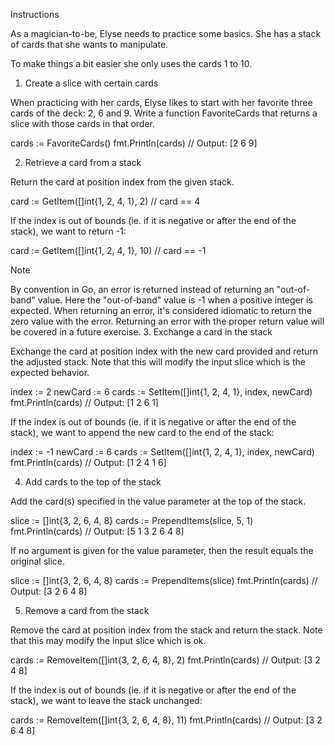 Instructions

As a magician-to-be, Elyse needs to practice some basics. She has a stack of cards that she wants to manipulate.

To make things a bit easier she only uses the cards 1 to 10.
1. Create a slice with certain cards

When practicing with her cards, Elyse likes to start with her favorite three cards of the deck: 2, 6 and 9. Write a function FavoriteCards that returns a slice with those cards in that order.

cards := FavoriteCards()
fmt.Println(cards)
// Output: [2 6 9]

2. Retrieve a card from a stack

Return the card at position index from the given stack.

card := GetItem([]int{1, 2, 4, 1}, 2) // card == 4

If the index is out of bounds (ie. if it is negative or after the end of the stack), we want to return -1:

card := GetItem([]int{1, 2, 4, 1}, 10) // card == -1

Note

By convention in Go, an error is returned instead of returning an "out-of-band" value. Here the "out-of-band" value is -1 when a positive integer is expected. When returning an error, it's considered idiomatic to return the zero value with the error. Returning an error with the proper return value will be covered in a future exercise.
3. Exchange a card in the stack

Exchange the card at position index with the new card provided and return the adjusted stack. Note that this will modify the input slice which is the expected behavior.

index := 2
newCard := 6
cards := SetItem([]int{1, 2, 4, 1}, index, newCard)
fmt.Println(cards)
// Output: [1 2 6 1]

If the index is out of bounds (ie. if it is negative or after the end of the stack), we want to append the new card to the end of the stack:

index := -1
newCard := 6
cards := SetItem([]int{1, 2, 4, 1}, index, newCard)
fmt.Println(cards)
// Output: [1 2 4 1 6]

4. Add cards to the top of the stack

Add the card(s) specified in the value parameter at the top of the stack.

slice := []int{3, 2, 6, 4, 8}
cards := PrependItems(slice, 5, 1)
fmt.Println(cards)
// Output: [5 1 3 2 6 4 8]

If no argument is given for the value parameter, then the result equals the original slice.

slice := []int{3, 2, 6, 4, 8}
cards := PrependItems(slice)
fmt.Println(cards)
// Output: [3 2 6 4 8]

5. Remove a card from the stack

Remove the card at position index from the stack and return the stack. Note that this may modify the input slice which is ok.

cards := RemoveItem([]int{3, 2, 6, 4, 8}, 2)
fmt.Println(cards)
// Output: [3 2 4 8]

If the index is out of bounds (ie. if it is negative or after the end of the stack), we want to leave the stack unchanged:

cards := RemoveItem([]int{3, 2, 6, 4, 8}, 11)
fmt.Println(cards)
// Output: [3 2 6 4 8]
